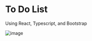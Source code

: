 # To Do List

Using React, Typescript, and Bootstrap

![image](https://github.com/hakimnazry24/To-Do-List/assets/87183777/cca5fa46-8c6c-4320-8d53-cac55f0c6fcf)


